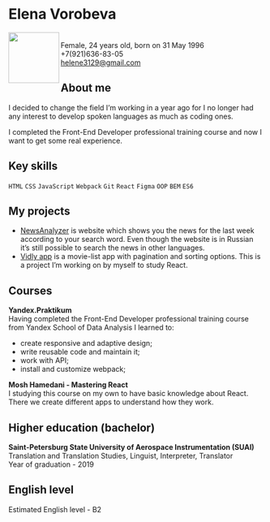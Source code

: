# Elena Vorobeva
<img align="left"  src="https://lh3.googleusercontent.com/P09vcd72oMcctRFWC8APGPzNJ1uph79Z_FxD-LysKYJIbYRx7UedAfoHTDfLfB3JNOcBgbEL30lH18VmspefvMU1vPOFV7yprkDuohUYcaq9oBr4fknc2TdHJ4EYyo0X3m8C8ObgnXTd07JNfT5e1-y-ft6T5xFnqBKXGlpMdlcQxqG5mZU_aAnrVkCTKL02exS7OZtmh9EXtso9Tt2HJt8NjbnMavi0Oc6wiFyr9WhaxJmSygbPHNOC2x6RGZ66nXTQE8LMfFj387Fx6kvoTrvSs1-Lm52mL_1lYsPEEfIPsFw_Gk56R_6AbLM7j9774mz7k10m71I-0v9N1fIw0R7bPFZzRb1N5F12RsRQQyZCbexbe_bBRT6AhB4zJ3h5zW2NMNinmIQsct9UufeTkLFgCPnw_yijSZQHLgK8qDeSbKoROSfdlI5AyPqxCiJCAG2o56dMEGOl_p-8cBsza1dggE6RaWf8q0BQkjM1ywb_0nAOIpTLFexA8axe0Kp2BZn4jxQNHwB2X7Du_7zMbwKz7JNf2-Ao6_zD2TEZ3gLFXzOP7XAKnFA7y78CcpfgtYqS_xxU6zM3vh4eM0feJshsC-7jMjxWU8vPQ1mKI6EyTh7FXuhBwDdTe0yXx80Y0pZZLrG9Z2y_ng7rltTdEtjSMMlay3BsI1aTaneZOdy5IJq5VoQEGrURWHu4FA=s464-no?authuser=0" width="100" height="100"/><br>
Female, 24 years old, born on 31 May 1996<br>
+7(921)636-83-05<br>
helene3129@gmail.com<br>

## About me
I decided to change the field I’m working in a year ago for I no longer had any interest to develop spoken languages as much as coding ones.

I completed the Front-End Developer professional training course and now I want to get some real experience.

## Key skills
`HTML` `CSS` `JavaScript` `Webpack` `Git` `React` `Figma` `OOP` `BEM` `ES6`

## My projects
- [NewsAnalyzer](https://github.com/ElenaVorobeva/Diploma) is website which shows you the news for the last week according to your search word. Even though the website is in Russian it’s still possible to search the news in other languages.
- [Vidly app](https://github.com/ElenaVorobeva/vidly-app) is a movie-list app with pagination and sorting options. This is a project I’m working on by myself to study React.

## Courses
**Yandex.Praktikum**\
Having completed the Front-End Developer professional training course from Yandex School of Data Analysis I learned to:
- create responsive and adaptive design;
- write reusable code and maintain it;
- work with API;
- install and customize webpack;

**Mosh Hamedani - Mastering React**\
I studying this course on my own to have basic knowledge about React. There we create different apps to understand how they work.

## Higher education (bachelor)
**Saint-Petersburg State University of Aerospace Instrumentation (SUAI)**\
Translation and Translation Studies, Linguist, Interpreter, Translator\
Year of graduation - 2019

## English level
Estimated English level - B2
